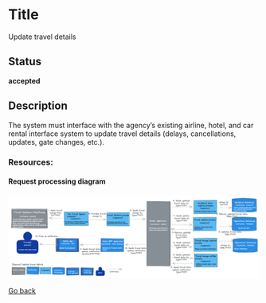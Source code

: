 # Title

Update travel details

## Status

**accepted**

## Description

The system must interface with the agency’s existing airline, hotel, and car rental interface system to update travel details (delays, cancellations, updates, gate changes, etc.).  

### Resources:

#### Request processing diagram

![Dynamic diagram](https://github.com/ExtravaganzaTeam/KATAS-2023/blob/main/current/requirements/functional/REQ_001_update_travel_details.png "a title")  


[Go back](../README.md)